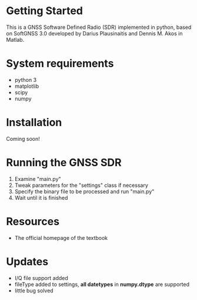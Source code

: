 # Getting Started

This is a GNSS Software Defined Radio (SDR) implemented in python, based on SoftGNSS 3.0 developed by Darius Plausinaitis and Dennis M. Akos in Matlab.

# System requirements

* python 3
* matplotlib
* scipy
* numpy

# Installation

Coming soon!

# Running the GNSS SDR

1. Examine "main.py"
2. Tweak parameters for the "settings" class if necessary
3. Specify the binary file to be processed and run "main.py"
4. Wait until it is finished


# Resources
* The official homepage of the textbook

# Updates
* I/Q file support added
* fileType added to settings, **all datetypes** in **numpy.dtype** are supported 
* little bug solved
 
